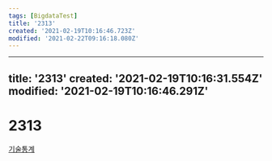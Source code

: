 ```yaml
---
tags: [BigdataTest]
title: '2313'
created: '2021-02-19T10:16:46.723Z'
modified: '2021-02-22T09:16:18.080Z'
---
```


---
title: '2313'
created: '2021-02-19T10:16:31.554Z'
modified: '2021-02-19T10:16:46.291Z'
---

# 2313
[기술통계](./2310.md)
